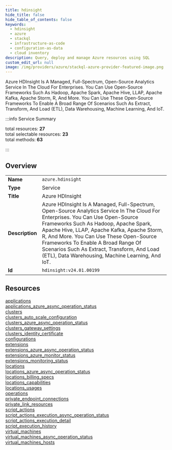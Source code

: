 ```yaml
---
title: hdinsight
hide_title: false
hide_table_of_contents: false
keywords:
  - hdinsight
  - azure
  - stackql
  - infrastructure-as-code
  - configuration-as-data
  - cloud inventory
description: Query, deploy and manage Azure resources using SQL
custom_edit_url: null
image: /img/providers/azure/stackql-azure-provider-featured-image.png
---
```

Azure HDInsight Is A Managed, Full-Spectrum, Open-Source Analytics Service In The Cloud For Enterprises. You Can Use Open-Source Frameworks Such As Hadoop, Apache Spark, Apache Hive, LLAP, Apache Kafka, Apache Storm, R, And More. You Can Use These Open-Source Frameworks To Enable A Broad Range Of Scenarios Such As Extract, Transform, And Load (ETL), Data Warehousing, Machine Learning, And IoT.  
    
:::info Service Summary

<div class="row">
<div class="providerDocColumn">
<span>total resources:&nbsp;<b>27</b></span><br />
<span>total selectable resources:&nbsp;<b>23</b></span><br />
<span>total methods:&nbsp;<b>63</b></span><br />
</div>
</div>

:::

## Overview
<table><tbody>
<tr><td><b>Name</b></td><td><code>azure.hdinsight</code></td></tr>
<tr><td><b>Type</b></td><td>Service</td></tr>
<tr><td><b>Title</b></td><td>Azure HDInsight</td></tr>
<tr><td><b>Description</b></td><td>Azure HDInsight Is A Managed, Full-Spectrum, Open-Source Analytics Service In The Cloud For Enterprises. You Can Use Open-Source Frameworks Such As Hadoop, Apache Spark, Apache Hive, LLAP, Apache Kafka, Apache Storm, R, And More. You Can Use These Open-Source Frameworks To Enable A Broad Range Of Scenarios Such As Extract, Transform, And Load (ETL), Data Warehousing, Machine Learning, And IoT.</td></tr>
<tr><td><b>Id</b></td><td><code>hdinsight:v24.01.00199</code></td></tr>
</tbody></table>

## Resources
<div class="row">
<div class="providerDocColumn">
<a href="/providers/azure/hdinsight/applications/">applications</a><br />
<a href="/providers/azure/hdinsight/applications_azure_async_operation_status/">applications_azure_async_operation_status</a><br />
<a href="/providers/azure/hdinsight/clusters/">clusters</a><br />
<a href="/providers/azure/hdinsight/clusters_auto_scale_configuration/">clusters_auto_scale_configuration</a><br />
<a href="/providers/azure/hdinsight/clusters_azure_async_operation_status/">clusters_azure_async_operation_status</a><br />
<a href="/providers/azure/hdinsight/clusters_gateway_settings/">clusters_gateway_settings</a><br />
<a href="/providers/azure/hdinsight/clusters_identity_certificate/">clusters_identity_certificate</a><br />
<a href="/providers/azure/hdinsight/configurations/">configurations</a><br />
<a href="/providers/azure/hdinsight/extensions/">extensions</a><br />
<a href="/providers/azure/hdinsight/extensions_azure_async_operation_status/">extensions_azure_async_operation_status</a><br />
<a href="/providers/azure/hdinsight/extensions_azure_monitor_status/">extensions_azure_monitor_status</a><br />
<a href="/providers/azure/hdinsight/extensions_monitoring_status/">extensions_monitoring_status</a><br />
<a href="/providers/azure/hdinsight/locations/">locations</a><br />
<a href="/providers/azure/hdinsight/locations_azure_async_operation_status/">locations_azure_async_operation_status</a><br />
</div>
<div class="providerDocColumn">
<a href="/providers/azure/hdinsight/locations_billing_specs/">locations_billing_specs</a><br />
<a href="/providers/azure/hdinsight/locations_capabilities/">locations_capabilities</a><br />
<a href="/providers/azure/hdinsight/locations_usages/">locations_usages</a><br />
<a href="/providers/azure/hdinsight/operations/">operations</a><br />
<a href="/providers/azure/hdinsight/private_endpoint_connections/">private_endpoint_connections</a><br />
<a href="/providers/azure/hdinsight/private_link_resources/">private_link_resources</a><br />
<a href="/providers/azure/hdinsight/script_actions/">script_actions</a><br />
<a href="/providers/azure/hdinsight/script_actions_execution_async_operation_status/">script_actions_execution_async_operation_status</a><br />
<a href="/providers/azure/hdinsight/script_actions_execution_detail/">script_actions_execution_detail</a><br />
<a href="/providers/azure/hdinsight/script_execution_history/">script_execution_history</a><br />
<a href="/providers/azure/hdinsight/virtual_machines/">virtual_machines</a><br />
<a href="/providers/azure/hdinsight/virtual_machines_async_operation_status/">virtual_machines_async_operation_status</a><br />
<a href="/providers/azure/hdinsight/virtual_machines_hosts/">virtual_machines_hosts</a><br />
</div>
</div>
